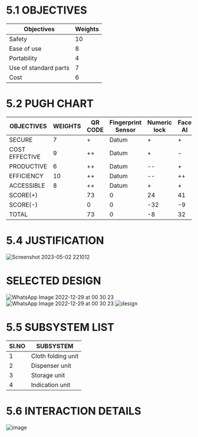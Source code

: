 # 5.1 OBJECTIVES
|Objectives| Weights|
|--------|-------|
|Safety| 10|
|Ease of use|8|
|Portability| 4|
|Use of standard parts|7|
|Cost|6|

# 5.2 PUGH CHART
|OBJECTIVES| WEIGHTS| QR CODE| Fingerprint Sensor |Numeric lock |Face AI|
|-------|-|----|----|----|----|
|SECURE| 7|+ | Datum|+|+ |
|COST EFFECTIVE| 9|++|Datum |+|-|
|PRODUCTIVE| 6|++| Datum|--|+|
|EFFICIENCY|10|++| Datum|--|++|
|ACCESSIBLE|8| ++|  Datum|+|+|
|SCORE(+)| |73 | 0|24|41|
|SCORE(-)|  |0|0|-32|-9|
|TOTAL| |73|0|-8|32|

# 5.4 JUSTIFICATION
![Screenshot 2023-05-02 221012](https://user-images.githubusercontent.com/130532643/235731397-80433f7e-cfff-4559-9c1c-3e3cbeec5a9c.png)





# SELECTED DESIGN
![WhatsApp Image 2022-12-29 at 00 30 23](https://user-images.githubusercontent.com/119282911/209860117-4e9ba1c8-8ecf-4ff8-aae7-8dcb20b071bc.jpg)
![WhatsApp Image 2022-12-29 at 00 30 23](https://user-images.githubusercontent.com/119282911/209860162-8d10cb24-9bdc-45a2-883b-99a3c8da5e80.jpg)
![design](https://user-images.githubusercontent.com/119282911/209471888-cbb7134b-20c5-4f6c-ab8a-ff8ec01b24a4.jpg)


# 5.5 SUBSYSTEM LIST
|SI.NO| SUBSYSTEM|
|-|-------|
|1| Cloth folding unit|
|2| Dispenser unit|
|3| Storage unit|
|4| Indication unit|

# 5.6 INTERACTION DETAILS
![image](https://user-images.githubusercontent.com/119282911/209508349-67b0b7d8-7bf7-4052-9abf-445fc622851c.png)